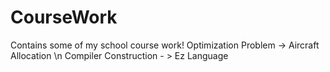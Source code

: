 # CourseWork
Contains some of my school course work! 
Optimization Problem -> Aircraft Allocation \n
Compiler Construction - > Ez Language 
